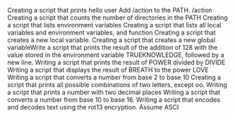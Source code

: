 Creating a script that prints hello user
Add /action to the PATH. /action
Creating a script that counts the number of directories in the PATH
Creating a script that lists environment variables
Creating a script that lists all local variables and environment variables, and function
Creating a script that creates a new local variable.
Creating a script that creates a new global variableWrite a script that prints the result of the addition of 128 with the value stored in the environment variable TRUEKNOWLEDGE, followed by a new line.
Writing a script that prints the result of POWER divided by DIVIDE
Writing a script that displays the result of BREATH to the power LOVE
Writing a script that converts a number from base 2 to base 10
Creating a script that prints all possible combinations of two letters, except oo.
Writing a script that prints a number with two decimal places
Writing a script that converts a number from base 10 to base 16.
Writing a script that encodes and decodes text using the rot13 encryption. Assume ASCI
